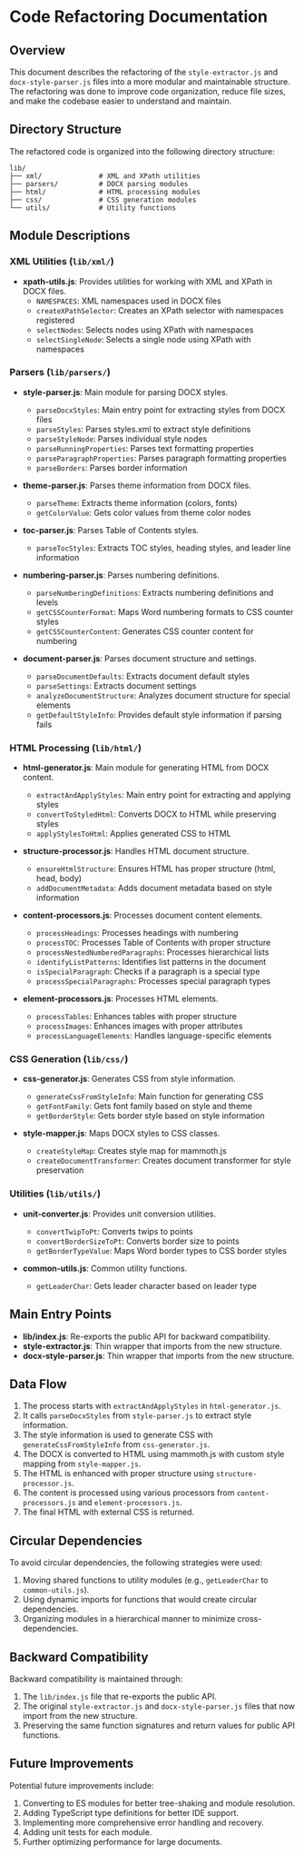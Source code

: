 # Code Refactoring Documentation

## Overview

This document describes the refactoring of the `style-extractor.js` and `docx-style-parser.js` files into a more modular and maintainable structure. The refactoring was done to improve code organization, reduce file sizes, and make the codebase easier to understand and maintain.

## Directory Structure

The refactored code is organized into the following directory structure:

```
lib/
├── xml/              # XML and XPath utilities
├── parsers/          # DOCX parsing modules
├── html/             # HTML processing modules
├── css/              # CSS generation modules
└── utils/            # Utility functions
```

## Module Descriptions

### XML Utilities (`lib/xml/`)

- **xpath-utils.js**: Provides utilities for working with XML and XPath in DOCX files.
  - `NAMESPACES`: XML namespaces used in DOCX files
  - `createXPathSelector`: Creates an XPath selector with namespaces registered
  - `selectNodes`: Selects nodes using XPath with namespaces
  - `selectSingleNode`: Selects a single node using XPath with namespaces

### Parsers (`lib/parsers/`)

- **style-parser.js**: Main module for parsing DOCX styles.
  - `parseDocxStyles`: Main entry point for extracting styles from DOCX files
  - `parseStyles`: Parses styles.xml to extract style definitions
  - `parseStyleNode`: Parses individual style nodes
  - `parseRunningProperties`: Parses text formatting properties
  - `parseParagraphProperties`: Parses paragraph formatting properties
  - `parseBorders`: Parses border information

- **theme-parser.js**: Parses theme information from DOCX files.
  - `parseTheme`: Extracts theme information (colors, fonts)
  - `getColorValue`: Gets color values from theme color nodes

- **toc-parser.js**: Parses Table of Contents styles.
  - `parseTocStyles`: Extracts TOC styles, heading styles, and leader line information

- **numbering-parser.js**: Parses numbering definitions.
  - `parseNumberingDefinitions`: Extracts numbering definitions and levels
  - `getCSSCounterFormat`: Maps Word numbering formats to CSS counter styles
  - `getCSSCounterContent`: Generates CSS counter content for numbering

- **document-parser.js**: Parses document structure and settings.
  - `parseDocumentDefaults`: Extracts document default styles
  - `parseSettings`: Extracts document settings
  - `analyzeDocumentStructure`: Analyzes document structure for special elements
  - `getDefaultStyleInfo`: Provides default style information if parsing fails

### HTML Processing (`lib/html/`)

- **html-generator.js**: Main module for generating HTML from DOCX content.
  - `extractAndApplyStyles`: Main entry point for extracting and applying styles
  - `convertToStyledHtml`: Converts DOCX to HTML while preserving styles
  - `applyStylesToHtml`: Applies generated CSS to HTML

- **structure-processor.js**: Handles HTML document structure.
  - `ensureHtmlStructure`: Ensures HTML has proper structure (html, head, body)
  - `addDocumentMetadata`: Adds document metadata based on style information

- **content-processors.js**: Processes document content elements.
  - `processHeadings`: Processes headings with numbering
  - `processTOC`: Processes Table of Contents with proper structure
  - `processNestedNumberedParagraphs`: Processes hierarchical lists
  - `identifyListPatterns`: Identifies list patterns in the document
  - `isSpecialParagraph`: Checks if a paragraph is a special type
  - `processSpecialParagraphs`: Processes special paragraph types

- **element-processors.js**: Processes HTML elements.
  - `processTables`: Enhances tables with proper structure
  - `processImages`: Enhances images with proper attributes
  - `processLanguageElements`: Handles language-specific elements

### CSS Generation (`lib/css/`)

- **css-generator.js**: Generates CSS from style information.
  - `generateCssFromStyleInfo`: Main function for generating CSS
  - `getFontFamily`: Gets font family based on style and theme
  - `getBorderStyle`: Gets border style based on style information

- **style-mapper.js**: Maps DOCX styles to CSS classes.
  - `createStyleMap`: Creates style map for mammoth.js
  - `createDocumentTransformer`: Creates document transformer for style preservation

### Utilities (`lib/utils/`)

- **unit-converter.js**: Provides unit conversion utilities.
  - `convertTwipToPt`: Converts twips to points
  - `convertBorderSizeToPt`: Converts border size to points
  - `getBorderTypeValue`: Maps Word border types to CSS border styles

- **common-utils.js**: Common utility functions.
  - `getLeaderChar`: Gets leader character based on leader type

## Main Entry Points

- **lib/index.js**: Re-exports the public API for backward compatibility.
- **style-extractor.js**: Thin wrapper that imports from the new structure.
- **docx-style-parser.js**: Thin wrapper that imports from the new structure.

## Data Flow

1. The process starts with `extractAndApplyStyles` in `html-generator.js`.
2. It calls `parseDocxStyles` from `style-parser.js` to extract style information.
3. The style information is used to generate CSS with `generateCssFromStyleInfo` from `css-generator.js`.
4. The DOCX is converted to HTML using mammoth.js with custom style mapping from `style-mapper.js`.
5. The HTML is enhanced with proper structure using `structure-processor.js`.
6. The content is processed using various processors from `content-processors.js` and `element-processors.js`.
7. The final HTML with external CSS is returned.

## Circular Dependencies

To avoid circular dependencies, the following strategies were used:

1. Moving shared functions to utility modules (e.g., `getLeaderChar` to `common-utils.js`).
2. Using dynamic imports for functions that would create circular dependencies.
3. Organizing modules in a hierarchical manner to minimize cross-dependencies.

## Backward Compatibility

Backward compatibility is maintained through:

1. The `lib/index.js` file that re-exports the public API.
2. The original `style-extractor.js` and `docx-style-parser.js` files that now import from the new structure.
3. Preserving the same function signatures and return values for public API functions.

## Future Improvements

Potential future improvements include:

1. Converting to ES modules for better tree-shaking and module resolution.
2. Adding TypeScript type definitions for better IDE support.
3. Implementing more comprehensive error handling and recovery.
4. Adding unit tests for each module.
5. Further optimizing performance for large documents.